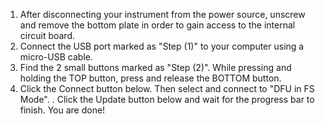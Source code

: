 1. After disconnecting your instrument from the power source, unscrew and remove the bottom plate in order to gain access to the internal circuit board.
2. Connect the USB port marked as "Step (1)" to your computer using a micro-USB cable.
3. Find the 2 small buttons marked as "Step (2)". While pressing and holding the TOP button, press and release the BOTTOM button.
4. Click the Connect button below. Then select and connect to "DFU in FS Mode".
. Click the Update button below and wait for the progress bar to finish. You are done!

